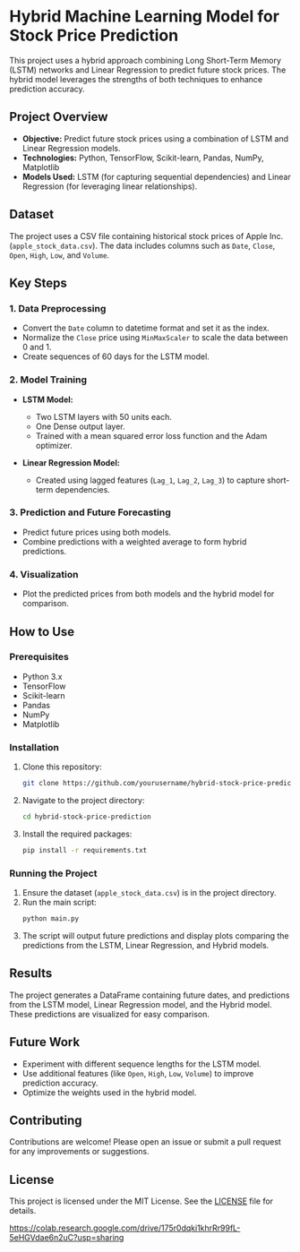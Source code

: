 # Hybrid Machine Learning Model for Stock Price Prediction

This project uses a hybrid approach combining Long Short-Term Memory (LSTM) networks and Linear Regression to predict future stock prices. The hybrid model leverages the strengths of both techniques to enhance prediction accuracy.

## Project Overview
- **Objective:** Predict future stock prices using a combination of LSTM and Linear Regression models.
- **Technologies:** Python, TensorFlow, Scikit-learn, Pandas, NumPy, Matplotlib
- **Models Used:** LSTM (for capturing sequential dependencies) and Linear Regression (for leveraging linear relationships).

## Dataset
The project uses a CSV file containing historical stock prices of Apple Inc. (`apple_stock_data.csv`). The data includes columns such as `Date`, `Close`, `Open`, `High`, `Low`, and `Volume`.

## Key Steps

### 1. Data Preprocessing
- Convert the `Date` column to datetime format and set it as the index.
- Normalize the `Close` price using `MinMaxScaler` to scale the data between 0 and 1.
- Create sequences of 60 days for the LSTM model.

### 2. Model Training
- **LSTM Model:**
  - Two LSTM layers with 50 units each.
  - One Dense output layer.
  - Trained with a mean squared error loss function and the Adam optimizer.

- **Linear Regression Model:**
  - Created using lagged features (`Lag_1`, `Lag_2`, `Lag_3`) to capture short-term dependencies.

### 3. Prediction and Future Forecasting
- Predict future prices using both models.
- Combine predictions with a weighted average to form hybrid predictions.

### 4. Visualization
- Plot the predicted prices from both models and the hybrid model for comparison.

## How to Use

### Prerequisites
- Python 3.x
- TensorFlow
- Scikit-learn
- Pandas
- NumPy
- Matplotlib

### Installation
1. Clone this repository:
   ```bash
   git clone https://github.com/yourusername/hybrid-stock-price-prediction.git
   ```
2. Navigate to the project directory:
   ```bash
   cd hybrid-stock-price-prediction
   ```
3. Install the required packages:
   ```bash
   pip install -r requirements.txt
   ```

### Running the Project
1. Ensure the dataset (`apple_stock_data.csv`) is in the project directory.
2. Run the main script:
   ```bash
   python main.py
   ```
3. The script will output future predictions and display plots comparing the predictions from the LSTM, Linear Regression, and Hybrid models.

## Results
The project generates a DataFrame containing future dates, and predictions from the LSTM model, Linear Regression model, and the Hybrid model. These predictions are visualized for easy comparison.

## Future Work
- Experiment with different sequence lengths for the LSTM model.
- Use additional features (like `Open`, `High`, `Low`, `Volume`) to improve prediction accuracy.
- Optimize the weights used in the hybrid model.

## Contributing
Contributions are welcome! Please open an issue or submit a pull request for any improvements or suggestions.

## License
This project is licensed under the MIT License. See the [LICENSE](LICENSE) file for details.






https://colab.research.google.com/drive/175r0dqki1khrRr99fL-5eHGVdae6n2uC?usp=sharing
